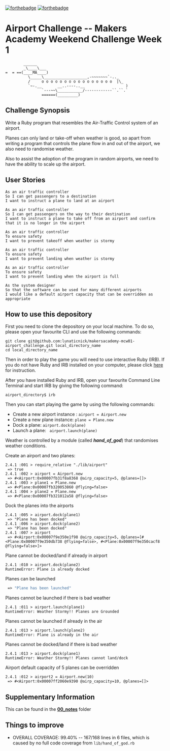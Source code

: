 [![forthebadge](http://forthebadge.com/images/badges/made-with-ruby.svg)](http://forthebadge.com) [![forthebadge](http://forthebadge.com/images/badges/uses-git.svg)](http://forthebadge.com)

# Airport Challenge -- Makers Academy Weekend Challenge Week 1

```
        ______
        _\____\___
=  = ==(____MA____)
          \_____\___________________,-~~~~~~~`-.._
          /     o o o o o o o o o o o o o o o o  |\_
          `~-.__       __..----..__                  )
                `---~~\___________/------------``.``.`
                ======(_________)

```

## Challenge Synopsis
Write a Ruby program that resembles the Air-Traffic Control system of an airport.

Planes can only land or take-off when weather is good, so apart from writing a program that controls the plane flow in and out of the airport, we also need to randomise weather.

Also to assist the adoption of the program in random airports, we need to have the ability to scale up the airport.

## User Stories
```
As an air traffic controller
So I can get passengers to a destination
I want to instruct a plane to land at an airport
```
```
As an air traffic controller
So I can get passengers on the way to their destination
I want to instruct a plane to take off from an airport and confirm that it is no longer in the airport
```
```
As an air traffic controller
To ensure safety
I want to prevent takeoff when weather is stormy
```
```
As an air traffic controller
To ensure safety
I want to prevent landing when weather is stormy
```
```
As an air traffic controller
To ensure safety
I want to prevent landing when the airport is full
```
```
As the system designer
So that the software can be used for many different airports
I would like a default airport capacity that can be overridden as appropriate
```

## How to use this depository
First you need to clone the depository on your local machine. To do so, please open your favourite CLI and use the following commands:

```
git clone git@github.com:lunaticnick/makersacademy-mcw01-airport_challenge.git local_directory_name
cd local_directory_name
```

Then in order to play the game you will need to use interactive Ruby (IRB). If you do not have Ruby and IRB installed on your computer, please click [here](https://www.ruby-lang.org/en/documentation/quickstart/) for instruction.

After you have installed Ruby and IRB, open your favourite Command Line Terminal and start IRB by giving the following command:

```
airport_directory$ irb
```

Then you can start playing the game by using the following commands:

- Create a new airport instance : ```airport = Airport.new```
- Create a new plane instance: ```plane = Plane.new```
- Dock a plane:  ```airport.dock(plane)```
- Launch a plane: ``` airport.launch(plane)```

Weather is controlled by a module (called ***hand_of_god***) that randomises weather conditions.

Create an airport and two planes:
```
2.4.1 :001 > require_relative "./lib/airport"
 => true
2.4.1 :002 > airport = Airport.new
 => #<Airport:0x00007fb31f8a8368 @airp_capacity=5, @planes=[]>
2.4.1 :003 > plane1 = Plane.new
 => #<Plane:0x00007fb320053860 @flying=false>
2.4.1 :004 > plane2 = Plane.new
 => #<Plane:0x00007fb321012a58 @flying=false>
```

Dock the planes into the airports
```
2.4.1 :005 > airport.dock(plane1)
 => "Plane has been docked"
2.4.1 :006 > airport.dock(plane2)
 => "Plane has been docked"
2.4.1 :007 > airport
 => #<Airport:0x00007f9e350e1f98 @airp_capacity=5, @planes=[#<Plane:0x00007f9e350db738 @flying=false>, #<Plane:0x00007f9e350cacf8 @flying=false>]>
```

Plane cannot be docked/land if already in airport
```
2.4.1 :010 > airport.dock(plane2)
RuntimeError: Plane is already docked
```

Planes can be launched
```2.4.1 :011 > airport.launch(plane2)
 => "Plane has been launched"
```

Planes cannot be launched if there is bad weather
```
2.4.1 :011 > airport.launch(plane1)
RuntimeError: Weather Stormy!! Planes are Grounded
```

Planes cannot be launched if already in the air
```
2.4.1 :013 > airport.launch(plane2)
RuntimeError: Plane is already in the air

```


Planes cannot be docked/land if there is bad weather
```
2.4.1 :013 > airport.dock(plane1)
RuntimeError: Weather Stormy!! Planes cannot land/dock
```

Airport default capacity of 5 planes can be overridden
```
2.4.1 :012 > airport2 = Airport.new(10)
 => #<Airport:0x00007ff2060e9390 @airp_capacity=10, @planes=[]>
```





## Supplementary Information
  This can be found in the **[00_notes](https://github.com/lunaticnick/airport_challenge/tree/master/00_notes)** folder

## Things to improve

* OVERALL COVERAGE:  99.40% -- 167/168 lines in 6 files, which is caused by no full code coverage from  ```lib/hand_of_god.rb```
